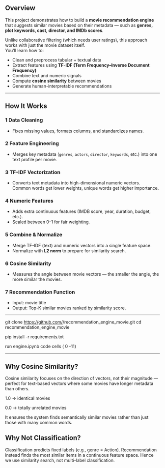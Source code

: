 ## Overview

This project demonstrates how to build a **movie recommendation engine** that suggests similar movies based on their metadata — such as **genres, plot keywords, cast, director, and IMDb scores**.

Unlike collaborative filtering (which needs user ratings), this approach works with just the movie dataset itself.  
You’ll learn how to:

- Clean and preprocess tabular + textual data  
- Extract features using **TF-IDF (Term Frequency–Inverse Document Frequency)**  
- Combine text and numeric signals  
- Compute **cosine similarity** between movies  
- Generate human-interpretable recommendations  

--- 
##  How It Works

### 1️ Data Cleaning
- Fixes missing values, formats columns, and standardizes names.

### 2️ Feature Engineering
- Merges key metadata (`genres`, `actors`, `director`, `keywords`, etc.) into one text profile per movie.

### 3️ TF-IDF Vectorization
- Converts text metadata into high-dimensional numeric vectors.  
  Common words get lower weights, unique words get higher importance.

### 4️ Numeric Features
- Adds extra continuous features (IMDB score, year, duration, budget, etc.).  
- Scaled between 0–1 for fair weighting.

### 5️ Combine & Normalize
- Merge TF-IDF (text) and numeric vectors into a single feature space.  
- Normalize with **L2 norm** to prepare for similarity search.

### 6️ Cosine Similarity
- Measures the angle between movie vectors — the smaller the angle, the more similar the movies.

### 7️ Recommendation Function
- Input: movie title  
- Output: Top-K similar movies ranked by similarity score.

---

git clone https://github.com/<your-username>/recommendation_engine_movie.git
cd recommendation_engine_movie


pip install -r requirements.txt

run engine.ipynb code cells ( 0 -11)

--- 

## Why Cosine Similarity?

Cosine similarity focuses on the direction of vectors, not their magnitude —
perfect for text-based vectors where some movies have longer metadata than others.


1.0 → identical movies

0.0 → totally unrelated movies

It ensures the system finds semantically similar movies rather than just those with many common words.

## Why Not Classification?

Classification predicts fixed labels (e.g., genre = Action).
Recommendation instead finds the most similar items in a continuous feature space.
Hence we use similarity search, not multi-label classification.